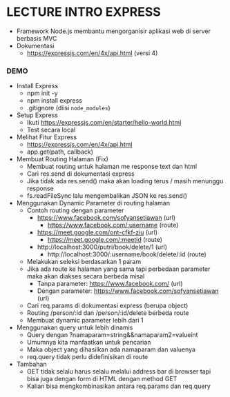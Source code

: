 # LECTURE INTRO EXPRESS

- Framework Node.js membantu mengorganisir aplikasi web di server berbasis MVC
- Dokumentasi
  - https://expressjs.com/en/4x/api.html (versi 4)

### DEMO

- Install Express
  - npm init -y
  - npm install express
  - .gitignore (diisi `node_modules`)
- Setup Express
  - Ikuti https://expressjs.com/en/starter/hello-world.html
  - Test secara local
- Melihat Fitur Express
  - https://expressjs.com/en/4x/api.html
  - app.get(path, callback)
- Membuat Routing Halaman (Fix)
  - Membuat routing untuk halaman me response text dan html
  - Cari res.send di dokumentasi express
  - Jika tidak ada res.send() maka akan loading terus / masih menunggu response
  - fs.readFileSync lalu mengembalikan JSON ke res.send()
- Menggunakan Dynamic Parameter di routing halaman
  - Contoh routing dengan parameter
    - https://www.facebook.com/sofyansetiawan (url)
      - https://www.facebook.com/:username (route)
    - https://meet.google.com/ont-cfkf-ziu (url)
      - https://meet.google.com/:meetid (route)
    - http://localhost:3000/putri/book/delete/1 (url)
      - http://localhost:3000/:username/book/delete/:id (route)
  - Melakukan seleksi berdasarkan 1 param
  - Jika ada route ke halaman yang sama tapi perbedaan parameter maka akan diakses secara berbeda misal
    - Tanpa parameter: https://www.facebook.com/ (url)
    - Dengan parameter: https://www.facebook.com/sofyansetiawan (url)
  - Cari req.params di dokumentasi express (berupa object)
  - Routing /person/:id dan /person/:id/delete berbeda route
  - Membuat dynamic parameter lebih dari 1
- Menggunakan query untuk lebih dinamis
  - Query dengan ?namaparam=string&&namaparam2=valueint
  - Umumnya kita manfaatkan untuk pencarian
  - Maka object yang dihasilkan ada namaparam dan valuenya
  - req.query tidak perlu didefinisikan di route
- Tambahan
  - GET tidak selalu harus selalu melalui address bar di browser tapi bisa juga dengan form di HTML dengan method GET
  - Kalian bisa mengkombinasikan antara req.params dan req.query